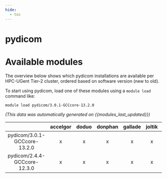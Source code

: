 ```yaml
---
hide:
  - toc
---
```


pydicom
=======

# Available modules


The overview below shows which pydicom installations are available per HPC-UGent Tier-2 cluster, ordered based on software version (new to old).

To start using pydicom, load one of these modules using a `module load` command like:

```shell
module load pydicom/3.0.1-GCCcore-13.2.0
```

*(This data was automatically generated on {{modules_last_updated}})*  

| |accelgor|doduo|donphan|gallade|joltik|shinx|
| :---: | :---: | :---: | :---: | :---: | :---: | :---: |
|pydicom/3.0.1-GCCcore-13.2.0|x|x|x|x|x|x|
|pydicom/2.4.4-GCCcore-12.3.0|x|x|x|x|x|x|
